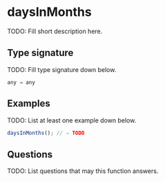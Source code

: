 # daysInMonths

TODO: Fill short description here.

## Type signature

TODO: Fill type signature down below.

```
any ⇒ any
```

## Examples

TODO: List at least one example down below.

```javascript
daysInMonths(); // ⇒ TODO
```

## Questions

TODO: List questions that may this function answers.
